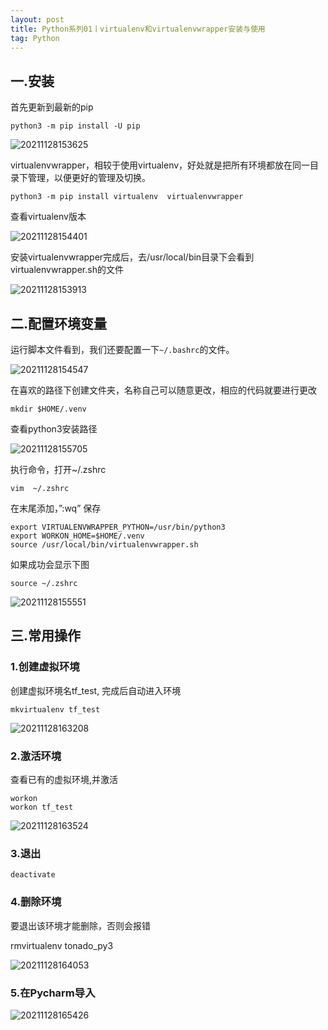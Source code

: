 ```yaml
---
layout: post
title: Python系列01丨virtualenv和virtualenvwrapper安装与使用
tag: Python
---
```


## 一.安装

首先更新到最新的pip

    python3 -m pip install -U pip

![20211128153625](https://cdn.jsdelivr.net/gh/luckykang/picture_bed/blogs_images/20211128153625.png)

virtualenvwrapper，相较于使用virtualenv，好处就是把所有环境都放在同一目录下管理，以便更好的管理及切换。

    python3 -m pip install virtualenv  virtualenvwrapper

查看virtualenv版本

![20211128154401](https://cdn.jsdelivr.net/gh/luckykang/picture_bed/blogs_images/20211128154401.png)

安装virtualenvwrapper完成后，去/usr/local/bin目录下会看到virtualenvwrapper.sh的文件

![20211128153913](https://cdn.jsdelivr.net/gh/luckykang/picture_bed/blogs_images/20211128153913.png)

## 二.配置环境变量

运行脚本文件看到，我们还要配置一下`~/.bashrc`的文件。

![20211128154547](https://cdn.jsdelivr.net/gh/luckykang/picture_bed/blogs_images/20211128154547.png)

在喜欢的路径下创建文件夹，名称自己可以随意更改，相应的代码就要进行更改

    mkdir $HOME/.venv

查看python3安装路径

![20211128155705](https://cdn.jsdelivr.net/gh/luckykang/picture_bed/blogs_images/20211128155705.png)

执行命令，打开~/.zshrc

    vim  ~/.zshrc

在末尾添加，”:wq” 保存

    export VIRTUALENVWRAPPER_PYTHON=/usr/bin/python3
    export WORKON_HOME=$HOME/.venv
    source /usr/local/bin/virtualenvwrapper.sh

如果成功会显示下图

    source ~/.zshrc

![20211128155551](https://cdn.jsdelivr.net/gh/luckykang/picture_bed/blogs_images/20211128155551.png)

## 三.常用操作

### 1.创建虚拟环境

创建虚拟环境名tf_test, 完成后自动进入环境

    mkvirtualenv tf_test

![20211128163208](https://cdn.jsdelivr.net/gh/luckykang/picture_bed/blogs_images/20211128163208.png)

### 2.激活环境

查看已有的虚拟环境,并激活

    workon 
    workon tf_test

![20211128163524](https://cdn.jsdelivr.net/gh/luckykang/picture_bed/blogs_images/20211128163524.png)

### 3.退出

    deactivate

### 4.删除环境

要退出该环境才能删除，否则会报错

rmvirtualenv  tonado_py3

![20211128164053](https://cdn.jsdelivr.net/gh/luckykang/picture_bed/blogs_images/20211128164053.png)

### 5.在Pycharm导入

![20211128165426](https://cdn.jsdelivr.net/gh/luckykang/picture_bed/blogs_images/20211128165426.png)


